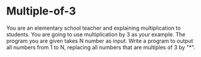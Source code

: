 # Multiple-of-3
You are an elementary school teacher and explaining multiplication to students. You are going to use multiplication by 3 as your example. The program you are given takes N number as input. Write a program to output all numbers from 1 to N, replacing all numbers that are multiples of 3 by "*".
